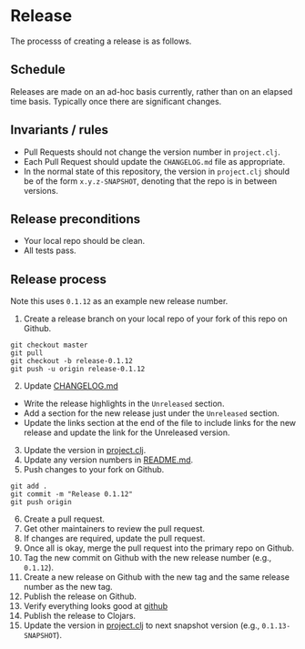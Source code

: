 # Release

The processs of creating a release is as follows.

## Schedule

Releases are made on an ad-hoc basis currently, rather than on an
elapsed time basis.  Typically once there are significant changes.

## Invariants / rules

- Pull Requests should not change the version number in `project.clj`.
- Each Pull Request should update the `CHANGELOG.md` file as
  appropriate.
- In the normal state of this repository, the version in `project.clj`
  should be of the form `x.y.z-SNAPSHOT`, denoting that the repo is in
  between versions.

## Release preconditions

- Your local repo should be clean.
- All tests pass.

## Release process

Note this uses `0.1.12` as an example new release number.

1. Create a release branch on your local repo of your fork of this
  repo on Github.
  ```
  git checkout master
  git pull
  git checkout -b release-0.1.12
  git push -u origin release-0.1.12
  ```
2. Update [CHANGELOG.md](CHANGELOG.md)
  * Write the release highlights in the `Unreleased` section.
  * Add a section for the new release just under the `Unreleased` section.
  * Update the links section at the end of the file to include links
    for the new release and update the link for the Unreleased
    version.
3. Update the version in [project.clj](project.clj). 
4. Update any version numbers in [README.md](README.md).
5. Push changes to your fork on Github.
  ```
  git add .
  git commit -m "Release 0.1.12"
  git push origin
  ```
6. Create a pull request. 
7. Get other maintainers to review the pull request.
8. If changes are required, update the pull request.
9. Once all is okay, merge the pull request into the primary repo on
   Github.
10. Tag the new commit on Github with the new release number (e.g.,
    `0.1.12`).
11. Create a new release on Github with the new tag and the same
    release number as the new tag.
12. Publish the release on Github.
13. Verify everything looks good at [github](https://github.com/cryogen-project/cryogen-core/releases)	
14. Publish the release to Clojars.
15. Update the version in [project.clj](project.clj) to next snapshot
    version (e.g., `0.1.13-SNAPSHOT`).
